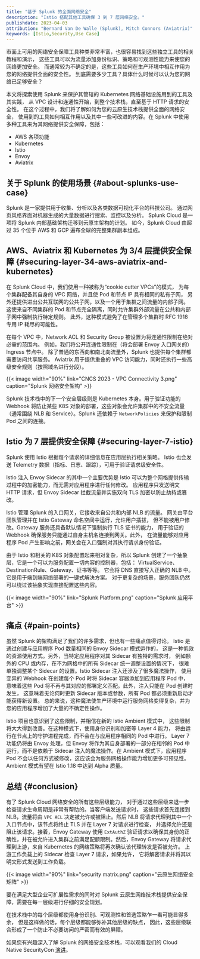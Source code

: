 ```yaml
---
title: "基于 Splunk 的全面网络安全"
description: "Istio 搭配其他工具确保 3 到 7 层网络安全。"
publishdate: 2023-04-03
attribution: "Bernard Van De Walle (Splunk), Mitch Connors (Aviatrix)"
keywords: [Istio,Security,Use Case]
---
```


市面上可用的网络安全保障工具种类非常丰富，也很容易找到这些独立工具的相关教程和演示，
这些工具可以为流量添加身份标识、策略和可观测性能力来使您的网络更加安全。
而通常较为不确定的是，这些工具如何在生产环境中相互作用为您的网络提供全面的安全性。
到底需要多少工具？具体什么时候可以认为您的网络已足够安全？

本文将探索使用 Splunk 来保护其管辖的 Kubernetes 网络基础设施用到的工具及其实践，
从 VPC 设计和连通性开始，到整个技术栈，直至基于 HTTP 请求的安全性。
在这个过程中，我们将了解如何为您的云原生技术栈提供全面的网络安全，
使用到的工具如何相互作用以及其中一些可改进的内容。在 Splunk
中使用多种工具来为其网络提供安全保障，包括：

* AWS 各项功能
* Kubernetes
* Istio
* Envoy
* Aviatrix

## 关于 Splunk 的使用场景 {#about-splunks-use-case}

Splunk 是一家提供用于收集、分析以及各类数据可视化平台的科技公司。
通过网页风格界面对机器生成的大量数据进行搜索、监控以及分析。
Splunk Cloud 是一项将 Splunk 内部基础架构迁移到云原生架构的计划。
如今，Splunk Cloud 由超过 35 个位于 AWS 和 GCP 遍布全球的完整集群副本组成。

## AWS、Aviatrix 和 Kubernetes 为 3/4 层提供安全保障 {#securing-layer-34-aws-aviatrix-and-kubernetes}

在 Splunk Cloud 中，我们使用一种被称为“cookie cutter VPCs”的模式，
为每个集群配备其自身的 VPC 网络，并且使 Pod 和节点 IP 具有相同的私有子网，
另外还提供进出公共互联网的公共子网，以及一个用于集群之间流量的内部子网。
这使来自不同集群的 Pod 和节点完全隔离，同时允许集群外部流量在公共和内部子网中强制执行特定规则。
此外，这种模式避免了在管理多个集群时 RFC 1918 专用 IP 耗尽的可能性。

在每个 VPC 中，Network ACL 和 Security Group 被设置为将连通性限制在绝对必需的范围内。
例如，我们将公开连通性限制在（将会部署 Envoy 入口网关的）Ingress 节点中。
除了普通的东西向和南北向流量外，Splunk 也提供每个集群都需要访问共享服务。
Aviatrix 用于提供重叠的 VPC 访问能力，同时还执行一些高级安全规则（按照域名进行分段）。

{{< image width="90%"
    link="CNCS 2023 - VPC Connectivity 3.png"
    caption="Splunk 网络安全架构"
    >}}

Splunk 技术栈中的下一个安全层级则是 Kubernetes 本身。用于验证功能的 Webhook
将防止某些 K8S 对象的部署，这些对象会允许集群中的不安全流量（通常围绕 NLB 和
Service）。Splunk 还依赖于 `NetworkPolicies` 来保护和限制 Pod 之间的连接。

## Istio 为 7 层提供安全保障 {#securing-layer-7-istio}

Splunk 使用 Istio 根据每个请求的详细信息在应用层执行相关策略。
Istio 也会发送 Telemetry 数据（指标、日志、跟踪），可用于验证请求级安全性。

Istio 注入 Envoy Sidecar 的其中一个主要优势是 Istio
可以为整个网格提供传输过程中的加密能力，而无需对应用程序进行任何修改。
应用程序只发送明文 HTTP 请求，但 Envoy Sidecar
拦截流量并实施双向 TLS 加密以防止劫持或篡改。

Istio 管理 Splunk 的入口网关，它接收来自公共和内部 NLB 的流量。
网关由平台团队管理并在 Istio Gateway 命名空间中运行，允许用户插拔，
但不能被用户修改。Gateway 服务还具备默认情况下强制执行 TLS 证书的能力，
用于验证的 Webhook 确保服务只能通过自身主机名连接到网关。此外，
在流量能够对应用程序 Pod 产生影响之前，网关会在入口强制对其执行请求身份验证。

由于 Istio 和相关的 K8S 对象配置起来相对复杂，所以 Splunk
创建了一个抽象层，它是一个可以为服务配置一切内容的控制器，包括：
VirtualService、DestinationRule、Gateway、证书等等。
它会将 DNS 直接写入正确的 NLB 中。它是用于端到端网络部署的一键式解决方案。
对于更复杂的场景，服务团队仍然可以绕过该抽象实现直接配置这些内容。

{{< image width="90%"
    link="Splunk Platform.png"
    caption="Splunk 应用平台"
    >}}

## 痛点 {#pain-points}

虽然 Splunk 的架构满足了我们的许多需求，但也有一些痛点值得讨论。
Istio 是通过创建与应用程序 Pod 数量相同的 Envoy Sidecar 模式运作的，
这是一种低效的资源使用方式。另外，当特定应用程序对其 Sidecar 有独特的需求时，
例如额外的 CPU 或内存，在不为网格中的所有 Sidecar 统一调整设置的情况下，
很难单独调整某个 Sidecar 的设置。Istio Sidecar 注入还涉及了很多魔法操作，
使用变异的 Webhook 在创建每个 Pod 时将 Sidecar 容器添加到应用程序 Pod 中，
意味着这些 Pod 将不再与其对应的部署定义匹配。此外，注入只能在 Pod 创建时发生，
这意味着无论何时更新 Sidecar 版本或参数，所有 Pod 都必须重新启动才能获得新设置。
总的来说，这种魔法使生产环境中运行服务网格变得复杂，并为您的应用程序增加了大量的不确定性操作。

Istio 项目也意识到了这些限制，并相信在新的 Istio Ambient 模式中，
这些限制将大大得到改善。在这种模式下，使用身份识别和加密等 Layer 4 能力，
将由运行在节点上的守护进程完成，而不会在与应用程序相同的 Pod 中进行。
Layer 7 功能仍将由 Envoy 处理，但 Envoy 将作为其自身部署的一部分在相邻的
Pod 中运行，而不是依赖于 Sidecar 注入的魔法操作。在 Ambient 模式下，应用程序
Pod 不会以任何方式被修改，这应该会为服务网格操作能力增加更多可预见性。
Ambient 模式有望在 Istio 1.18 中达到 Alpha 质量。

## 总结 {#conclusion}

有了 Splunk Cloud 网络安全的所有这些层级能力，
对于通过这些层级来退一步检查请求生命周期是非常有帮助的。当客户端发送请求时，
这些请求首先连接到 NLB，流量将由 `VPC ACL` 决定被允许或被阻止。然后 NLB
将请求代理到其中一个入口节点中，该节点将终止 TLS 并在 Layer 7 对请求进行检查，
并选择允许还是阻止该请求。接着，Envoy Gateway 使用 `ExtAuthZ`
验证请求以确保其身份的正确性，并在被允许进入集群之前满足配额限制。然后，Envoy Gateway
将请求代理到上游，来自 Kubernetes 的网络策略将再次确认该代理转发是否被允许。
上游工作负载上的 Sidecar 检查 Layer 7 请求，如果允许，
它将解密请求并将其以明文形式发送到工作负载。

{{< image width="90%"
    link="security matrix.png"
    caption="云原生网络安全矩阵"
    >}}

要在满足大型企业可扩展性需求的同时对 Splunk
云原生网络技术栈提供安全保障，需要在每一层级进行仔细的安全规划。

在技术栈中的每个层级都使用身份识别、可观测性和首选策略乍一看可能显得多余，
但是这样做的话，每个层级都能够弥补其他层级的缺点，
因此，这些层级联合形成了一个防止不必要访问的严密而有效的屏障。

如果您有兴趣深入了解 Splunk 的网络安全技术栈，可以观看我们的
Cloud Native SecurityCon [演讲](https://youtu.be/OuRQnJKIEaM)。
